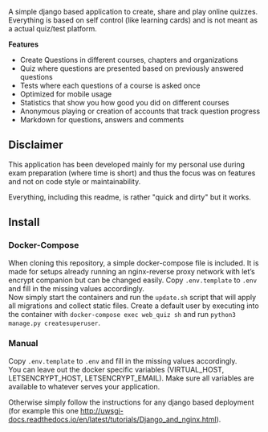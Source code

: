 A simple django based application to create, share and play online quizzes.
Everything is based on self control (like learning cards) and is not meant as a actual quiz/test platform.

**Features**
- Create Questions in different courses, chapters and organizations
- Quiz where questions are presented based on previously answered questions
- Tests where each questions of a course is asked once
- Optimized for mobile usage
- Statistics that show you how good you did on different courses
- Anonymous playing or creation of accounts that track question progress
- Markdown for questions, answers and comments

## Disclaimer
This application has been developed mainly for my personal use during exam preparation (where time is short) and 
thus the focus was on features and not on code style or maintainability. 

Everything, including this readme, is rather "quick and dirty" but it works.

## Install

### Docker-Compose
When cloning this repository, a simple docker-compose file is included. It is made for setups already running an nginx-reverse proxy network with let’s encrypt companion but can be changed easily. Copy `.env.template` to `.env` and fill in the missing values accordingly.  
Now simply start the containers and run the `update.sh` script that will apply all migrations and collect static files.
Create a default user by executing into the container with `docker-compose exec web_quiz sh` and run `python3 manage.py createsuperuser`.

### Manual
Copy `.env.template` to `.env` and fill in the missing values accordingly.  
You can leave out the docker specific variables (VIRTUAL_HOST, LETSENCRYPT_HOST, LETSENCRYPT_EMAIL). 
Make sure all variables are available to whatever serves your application.

Otherwise simply follow the instructions for any django based deployment
(for example this one http://uwsgi-docs.readthedocs.io/en/latest/tutorials/Django_and_nginx.html).